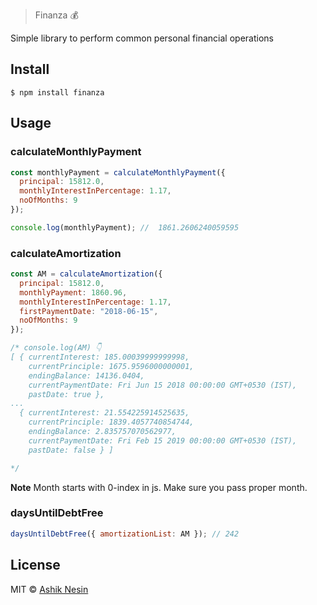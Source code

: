 > Finanza 💰

Simple library to perform common personal financial operations

## Install

```
$ npm install finanza
```

## Usage

### calculateMonthlyPayment

```js
const monthlyPayment = calculateMonthlyPayment({
  principal: 15812.0,
  monthlyInterestInPercentage: 1.17,
  noOfMonths: 9
});

console.log(monthlyPayment); //  1861.2606240059595
```

### calculateAmortization

```js
const AM = calculateAmortization({
  principal: 15812.0,
  monthlyPayment: 1860.96,
  monthlyInterestInPercentage: 1.17,
  firstPaymentDate: "2018-06-15",
  noOfMonths: 9
});

/* console.log(AM) 👇
[ { currentInterest: 185.00039999999998,​​​​​
​​​​​    currentPrinciple: 1675.9596000000001,​​​​​
​​​​​    endingBalance: 14136.0404,​​​​​
​​​​​    currentPaymentDate: Fri Jun 15 2018 00:00:00 GMT+0530 (IST),​​​​​
​​​​​    pastDate: true },​​​​​
...
​​​​​  { currentInterest: 21.554225914525635,​​​​​
​​​​​    currentPrinciple: 1839.4057740854744,​​​​​
​​​​​    endingBalance: 2.835757070562977,​​​​​
​​​​​    currentPaymentDate: Fri Feb 15 2019 00:00:00 GMT+0530 (IST),​​​​​
​​​​​    pastDate: false } ]​​​​​

*/
```

**Note**
Month starts with 0-index in js. Make sure you pass proper month.

### daysUntilDebtFree

```js
daysUntilDebtFree({ amortizationList: AM }); // 242
```

## License

MIT © [Ashik Nesin](https://ashiknesin.com)
